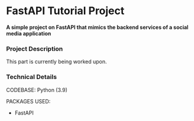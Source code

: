 # FastAPI Tutorial Project


**A simple project on FastAPI that mimics the backend services of a social media application**

### Project Description
This part is currently being worked upon.


### Technical Details

CODEBASE: Python (3.9)  

PACKAGES USED:  
- FastAPI